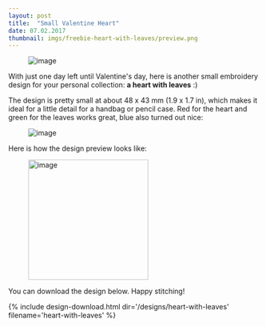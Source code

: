 ```yaml
---
layout: post
title:  "Small Valentine Heart"
date: 07.02.2017
thumbnail: imgs/freebie-heart-with-leaves/preview.png
---
```


<figure>
	<img src="{{ site.baseurl }}/assets/imgs/freebie-heart-with-leaves/red.min.jpg" alt="image">
</figure>

With just one day left until Valentine's day, here is another small embroidery
design for your personal collection:
**a heart with leaves** :)


The design is pretty small at about 48 x 43 mm (1.9 x 1.7 in), which makes it ideal for a
little detail for a handbag or pencil case. Red for the heart and green for the leaves works
great, blue also turned out nice:

<!-- more -->

<figure>
	<img src="{{ site.baseurl }}/assets/imgs/freebie-heart-with-leaves/blue.min.jpg" alt="image">
</figure>

Here is how the design preview looks like:

<figure>
	<img width="240" style="margin: 0 auto;" src="{{ site.baseurl }}/assets/imgs/freebie-heart-with-leaves/preview.png" alt="image">
</figure>

You can download the design below. Happy stitching!

{% include design-download.html dir='/designs/heart-with-leaves' filename='heart-with-leaves' %}
